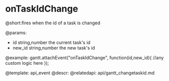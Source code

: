 onTaskIdChange
=============

@short:fires when the id of a task is changed
	

@params:
- id		string,number		the current task's id
- new_id	string,number		the new task's id

@example:
gantt.attachEvent("onTaskIdChange", function(id,new_id){
    //any custom logic here
});


@template:	api_event
@descr:
@relatedapi:
	api/gantt_changetaskid.md


